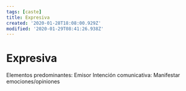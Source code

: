 ```yaml
---
tags: [caste]
title: Expresiva
created: '2020-01-28T18:08:00.929Z'
modified: '2020-01-29T08:41:26.938Z'
---
```


# Expresiva

Elementos predominantes: Emisor
Intención comunicativa: Manifestar emociones/opiniones
